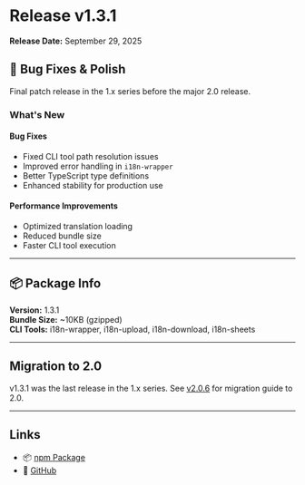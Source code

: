 # Release v1.3.1

**Release Date:** September 29, 2025

## 🐛 Bug Fixes & Polish

Final patch release in the 1.x series before the major 2.0 release.

### What's New

#### Bug Fixes

- Fixed CLI tool path resolution issues
- Improved error handling in `i18n-wrapper`
- Better TypeScript type definitions
- Enhanced stability for production use

#### Performance Improvements

- Optimized translation loading
- Reduced bundle size
- Faster CLI tool execution

---

## 📦 Package Info

**Version:** 1.3.1  
**Bundle Size:** ~10KB (gzipped)  
**CLI Tools:** i18n-wrapper, i18n-upload, i18n-download, i18n-sheets

---

## Migration to 2.0

v1.3.1 was the last release in the 1.x series. See [v2.0.6](./v2.0.6.md) for migration guide to 2.0.

---

## Links

- 📦 [npm Package](https://www.npmjs.com/package/i18nexus)
- 🐙 [GitHub](https://github.com/manNomi/i18nexus)

